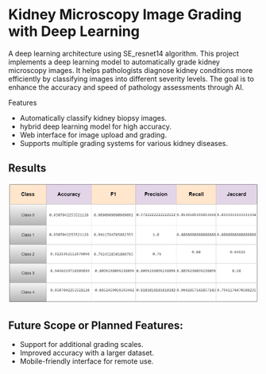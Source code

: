 # Kidney Microscopy Image Grading with Deep Learning
A deep learning architecture using SE_resnet14 algorithm. 
This project implements a deep learning model to automatically grade kidney microscopy images. It helps pathologists diagnose kidney conditions more efficiently by classifying images into different severity levels. The goal is to enhance the accuracy and speed of pathology assessments through AI.

Features
- Automatically classify kidney biopsy images.
- hybrid deep learning model for high accuracy.
- Web interface for image upload and grading.
- Supports multiple grading systems for various kidney diseases.

## Results
![Kidney Microscopy Grading](acc2.jpg)

## Future Scope or Planned Features:

- Support for additional grading scales.
- Improved accuracy with a larger dataset.
- Mobile-friendly interface for remote use.
